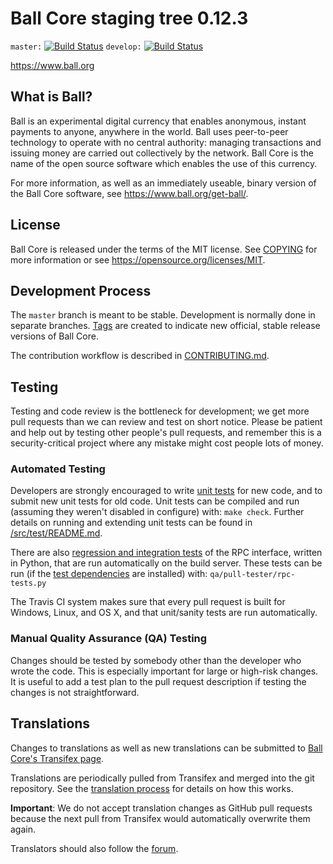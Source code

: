 Ball Core staging tree 0.12.3
===============================

`master:` [![Build Status](https://travis-ci.org/ballpay/ball.svg?branch=master)](https://travis-ci.org/ballpay/ball) `develop:` [![Build Status](https://travis-ci.org/ballpay/ball.svg?branch=develop)](https://travis-ci.org/ballpay/ball/branches)

https://www.ball.org


What is Ball?
----------------

Ball is an experimental digital currency that enables anonymous, instant
payments to anyone, anywhere in the world. Ball uses peer-to-peer technology
to operate with no central authority: managing transactions and issuing money
are carried out collectively by the network. Ball Core is the name of the open
source software which enables the use of this currency.

For more information, as well as an immediately useable, binary version of
the Ball Core software, see https://www.ball.org/get-ball/.


License
-------

Ball Core is released under the terms of the MIT license. See [COPYING](COPYING) for more
information or see https://opensource.org/licenses/MIT.

Development Process
-------------------

The `master` branch is meant to be stable. Development is normally done in separate branches.
[Tags](https://we-conceived-the/ball/tags) are created to indicate new official,
stable release versions of Ball Core.

The contribution workflow is described in [CONTRIBUTING.md](CONTRIBUTING.md).

Testing
-------

Testing and code review is the bottleneck for development; we get more pull
requests than we can review and test on short notice. Please be patient and help out by testing
other people's pull requests, and remember this is a security-critical project where any mistake might cost people
lots of money.

### Automated Testing

Developers are strongly encouraged to write [unit tests](src/test/README.md) for new code, and to
submit new unit tests for old code. Unit tests can be compiled and run
(assuming they weren't disabled in configure) with: `make check`. Further details on running
and extending unit tests can be found in [/src/test/README.md](/src/test/README.md).

There are also [regression and integration tests](/qa) of the RPC interface, written
in Python, that are run automatically on the build server.
These tests can be run (if the [test dependencies](/qa) are installed) with: `qa/pull-tester/rpc-tests.py`

The Travis CI system makes sure that every pull request is built for Windows, Linux, and OS X, and that unit/sanity tests are run automatically.

### Manual Quality Assurance (QA) Testing

Changes should be tested by somebody other than the developer who wrote the
code. This is especially important for large or high-risk changes. It is useful
to add a test plan to the pull request description if testing the changes is
not straightforward.

Translations
------------

Changes to translations as well as new translations can be submitted to
[Ball Core's Transifex page](https://www.transifex.com/projects/p/ball/).

Translations are periodically pulled from Transifex and merged into the git repository. See the
[translation process](doc/translation_process.md) for details on how this works.

**Important**: We do not accept translation changes as GitHub pull requests because the next
pull from Transifex would automatically overwrite them again.

Translators should also follow the [forum](https://www.ball.org/forum/topic/ball-worldwide-collaboration.88/).
